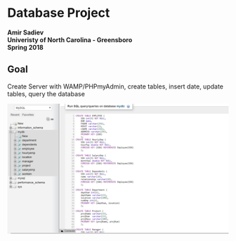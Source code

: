 # Database Project

**Amir Sadiev**  
**Univeristy of North Carolina - Greensboro**  
**Spring 2018**

## Goal
Create Server with WAMP/PHPmyAdmin, create tables, insert date, update tables, query the database

![alt text](https://github.com/amir111/MySQL_DBMS_WAMP_DatabaseProject/blob/master/Create_Fixed_SQL_1.PNG)
